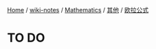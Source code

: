 [Home](https://mengxianbin.github.io) /
[wiki-notes](https://mengxianbin.github.io/wiki-notes/site) /
[Mathematics](https://mengxianbin.github.io/wiki-notes/site/Mathematics) /
[其他](https://mengxianbin.github.io/wiki-notes/site/Mathematics/%E5%85%B6%E4%BB%96) /
[欧拉公式](https://mengxianbin.github.io/wiki-notes/site/Mathematics/%E5%85%B6%E4%BB%96/%E6%AC%A7%E6%8B%89%E5%85%AC%E5%BC%8F)

# TO DO
